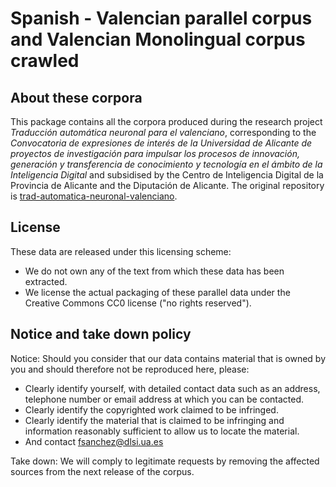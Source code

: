 Spanish - Valencian parallel corpus and Valencian Monolingual corpus crawled
================================================================================================

## About these corpora

This package contains all the corpora produced during the research project *Traducción automática neuronal para el valenciano*,
corresponding to the *Convocatoria de expresiones de interés de la Universidad de Alicante de proyectos de investigación para 
impulsar los procesos de innovación, generación y transferencia de conocimiento y tecnología en el ámbito de la Inteligencia Digital* 
and subsidised by the Centro de Inteligencia Digital de la Provincia de Alicante and the Diputación de Alicante. The original repository
is [trad-automatica-neuronal-valenciano](https://github.com/transducens/trad-automatica-neuronal-valenciano).


## License
These data are released under this licensing scheme:
 * We do not own any of the text from which these data has been extracted.
 * We license the actual packaging of these parallel data under the Creative
   Commons CC0 license ("no rights reserved").

## Notice and take down policy
Notice: Should you consider that our data contains material that is owned by
you and should therefore not be reproduced here, please:

 * Clearly identify yourself, with detailed contact data such as an address,
   telephone number or email address at which you can be contacted.
 * Clearly identify the copyrighted work claimed to be infringed.
 * Clearly identify the material that is claimed to be infringing and
   information reasonably sufficient to allow us to locate the material. 
 * And contact fsanchez@dlsi.ua.es

Take down: We will comply to legitimate requests by removing the affected
sources from the next release of the corpus.

